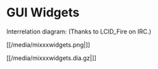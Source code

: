 # GUI Widgets

Interrelation diagram: (Thanks to LCID\_Fire on IRC.)

[[/media/mixxxwidgets.png|]]

[[/media/mixxxwidgets.dia.gz|]]
